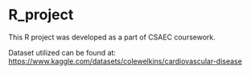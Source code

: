 # R_project
This R project was developed as a part of CSAEC coursework.


Dataset utilized can be found at: https://www.kaggle.com/datasets/colewelkins/cardiovascular-disease